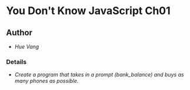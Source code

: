 # You Don't Know JavaScript Ch01

## Author

* *Hue Vang*

### Details

* *Create a program that takes in a prompt (bank_balance) and buys as many phones as possible.*
